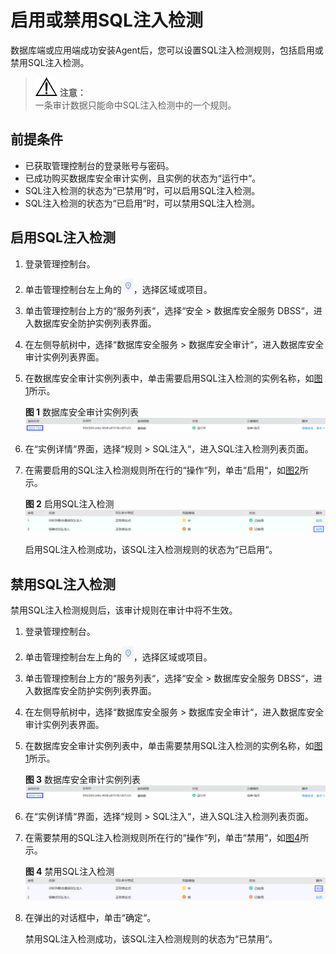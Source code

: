 # 启用或禁用SQL注入检测<a name="ZH-CN_TOPIC_0145074176"></a>

数据库端或应用端成功安装Agent后，您可以设置SQL注入检测规则，包括启用或禁用SQL注入检测。

>![](public_sys-resources/icon-notice.gif) **注意：**   
>一条审计数据只能命中SQL注入检测中的一个规则。  

## 前提条件<a name="section070891116319"></a>

-   已获取管理控制台的登录账号与密码。
-   已成功购买数据库安全审计实例，且实例的状态为“运行中“。
-   SQL注入检测的状态为“已禁用“时，可以启用SQL注入检测。
-   SQL注入检测的状态为“已启用“时，可以禁用SQL注入检测。

## 启用SQL注入检测<a name="section1466619111369"></a>

1.  登录管理控制台。
2.  单击管理控制台左上角的![](figures/项目.png)，选择区域或项目。
3.  单击管理控制台上方的“服务列表“，选择“安全  \>  数据库安全服务 DBSS“，进入数据库安全防护实例列表界面。
4.  在左侧导航树中，选择“数据库安全服务  \>  数据库安全审计“，进入数据库安全审计实例列表界面。
5.  在数据库安全审计实例列表中，单击需要启用SQL注入检测的实例名称，如[图1](#fig99553501795)所示。

    **图 1**  数据库安全审计实例列表<a name="fig99553501795"></a>  
    ![](figures/数据库安全审计实例列表.png "数据库安全审计实例列表")

6.  在“实例详情“界面，选择“规则  \>  SQL注入“，进入SQL注入检测列表页面。
7.  在需要启用的SQL注入检测规则所在行的“操作“列，单击“启用“，如[图2](#fig148017166466)所示。

    **图 2**  启用SQL注入检测<a name="fig148017166466"></a>  
    ![](figures/启用SQL注入检测.png "启用SQL注入检测")

    启用SQL注入检测成功，该SQL注入检测规则的状态为“已启用“。


## 禁用SQL注入检测<a name="section422194724915"></a>

禁用SQL注入检测规则后，该审计规则在审计中将不生效。

1.  登录管理控制台。
2.  单击管理控制台左上角的![](figures/项目.png)，选择区域或项目。
3.  单击管理控制台上方的“服务列表“，选择“安全  \>  数据库安全服务 DBSS“，进入数据库安全防护实例列表界面。
4.  在左侧导航树中，选择“数据库安全服务  \>  数据库安全审计“，进入数据库安全审计实例列表界面。
5.  在数据库安全审计实例列表中，单击需要禁用SQL注入检测的实例名称，如[图1](#fig99553501795)所示。

    **图 3**  数据库安全审计实例列表<a name="fig7878158164919"></a>  
    ![](figures/数据库安全审计实例列表.png "数据库安全审计实例列表")

6.  在“实例详情“界面，选择“规则  \>  SQL注入“，进入SQL注入检测列表页面。
7.  在需要禁用的SQL注入检测规则所在行的“操作“列，单击“禁用“，如[图4](#fig71914515113)所示。

    **图 4**  禁用SQL注入检测<a name="fig71914515113"></a>  
    ![](figures/禁用SQL注入检测.png "禁用SQL注入检测")

8.  在弹出的对话框中，单击“确定“。

    禁用SQL注入检测成功，该SQL注入检测规则的状态为“已禁用“。


